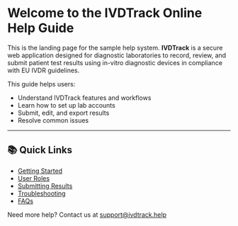 # Welcome to the IVDTrack Online Help Guide

This is the landing page for the sample help system.
**IVDTrack** is a secure web application designed for diagnostic laboratories to record, review, and submit patient test results using in-vitro diagnostic devices in compliance with EU IVDR guidelines.


This guide helps users:
- Understand IVDTrack features and workflows
- Learn how to set up lab accounts
- Submit, edit, and export results
- Resolve common issues

---

## 📚 Quick Links
- [Getting Started](getting-started.md)
- [User Roles](user-roles.md)
- [Submitting Results](submitting-results.md)
- [Troubleshooting](troubleshooting.md)
- [FAQs](faqs.md)

Need more help? Contact us at [support@ivdtrack.help](mailto:support@ivdtrack.help)
